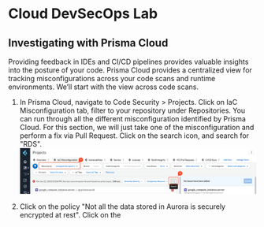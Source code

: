 # Cloud DevSecOps Lab
## Investigating with Prisma Cloud
Providing feedback in IDEs and CI/CD pipelines provides valuable insights into the posture of your code. Prisma Cloud provides a centralized view for tracking misconfigurations across your code scans and runtime environments. We’ll start with the view across code scans.

1. In Prisma Cloud, navigate to Code Security > Projects. Click on IaC Misconfiguration tab, filter to your repository under Repositories. You can run through all the different misconfiguration identified by Prisma Cloud. For this section, we will just take one of the misconfiguration and perform a fix via Pull Request. Click on the search icon, and search for "RDS". 
![alt text](/resources/pc-projects-filter.png?raw=true)


2. Click on the policy "Not all the data stored in Aurora is securely encrypted at rest". Click on the 
